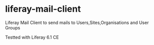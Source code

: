 liferay-mail-client
===================

Liferay Mail Client to send mails to Users,Sites,Organisations and User Groups

Testted with Liferay 6.1 CE
